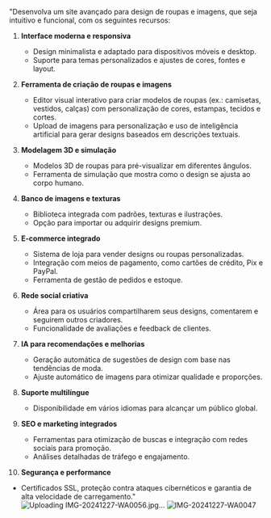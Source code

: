 
"Desenvolva um site avançado para design de roupas e imagens, que seja intuitivo e funcional, com os seguintes recursos:  

1. **Interface moderna e responsiva**  
   - Design minimalista e adaptado para dispositivos móveis e desktop.  
   - Suporte para temas personalizados e ajustes de cores, fontes e layout.  

2. **Ferramenta de criação de roupas e imagens**  
   - Editor visual interativo para criar modelos de roupas (ex.: camisetas, vestidos, calças) com personalização de cores, estampas, tecidos e cortes.  
   - Upload de imagens para personalização e uso de inteligência artificial para gerar designs baseados em descrições textuais.  

3. **Modelagem 3D e simulação**  
   - Modelos 3D de roupas para pré-visualizar em diferentes ângulos.  
   - Ferramenta de simulação que mostra como o design se ajusta ao corpo humano.  

4. **Banco de imagens e texturas**  
   - Biblioteca integrada com padrões, texturas e ilustrações.  
   - Opção para importar ou adquirir designs premium.  

5. **E-commerce integrado**  
   - Sistema de loja para vender designs ou roupas personalizadas.  
   - Integração com meios de pagamento, como cartões de crédito, Pix e PayPal.  
   - Ferramenta de gestão de pedidos e estoque.  

6. **Rede social criativa**  
   - Área para os usuários compartilharem seus designs, comentarem e seguirem outros criadores.  
   - Funcionalidade de avaliações e feedback de clientes.  

7. **IA para recomendações e melhorias**  
   - Geração automática de sugestões de design com base nas tendências de moda.  
   - Ajuste automático de imagens para otimizar qualidade e proporções.  

8. **Suporte multilíngue**  
   - Disponibilidade em vários idiomas para alcançar um público global.  

9. **SEO e marketing integrados**  
   - Ferramentas para otimização de buscas e integração com redes sociais para promoção.  
   - Análises detalhadas de tráfego e engajamento.  

10. **Segurança e performance**  
   - Certificados SSL, proteção contra ataques cibernéticos e garantia de alta velocidade de carregamento."
![Uploading IMG-20241227-WA0056.jpg…]()
![IMG-20241227-WA0047](https://github.com/user-attachments/assets/178fec4a-91d3-4cff-9a98-b8f7acf96f8b)
